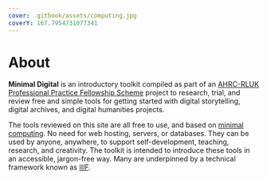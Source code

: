 ```yaml
---
cover: .gitbook/assets/computing.jpg
coverY: 167.7954731077341
---
```


# About

**Minimal Digital** is an introductory toolkit compiled as part of an [AHRC-RLUK Professional Practice Fellowship Scheme](https://www.rluk.ac.uk/ahrc-rluk-professional-practice-fellows-announced/) project to research, trial, and review free and simple tools for getting started with digital storytelling, digital archives, and digital humanities projects.

The tools reviewed on this site are all free to use, and based on [minimal computing](http://go-dh.github.io/mincomp/). No need for web hosting, servers, or databases. They can be used by anyone, anywhere, to support self-development, teaching, research, and creativity. The toolkit is intended to introduce these tools in an accessible, jargon-free way. Many are underpinned by a technical framework known as [IIIF](https://aeh0.github.io/minimal-digital/iiif/).
